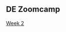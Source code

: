 ## DE Zoomcamp
[Week 2](https://github.com/DataTalksClub/data-engineering-zoomcamp/tree/main/02-workflow-orchestration_)